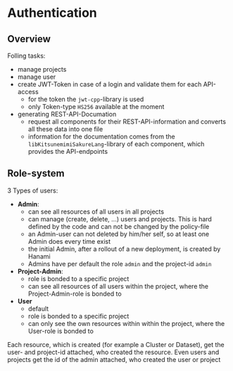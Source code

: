 # Authentication

## Overview

Folling tasks:

-   manage projects
-   manage user
-   create JWT-Token in case of a login and validate them for each API-access
    -   for the token the `jwt-cpp`-library is used
    -   only Token-type `HS256` available at the moment
-   generating REST-API-Documation
    -   request all components for their REST-API-information and converts all these data into one
        file
    -   information for the documentation comes from the `libKitsunemimiSakureLang`-library of each
        component, which provides the API-endpoints

## Role-system

3 Types of users:

-   **Admin**:
    -   can see all resources of all users in all projects
    -   can manage (create, delete, ...) users and projects. This is hard defined by the code and
        can not be changed by the policy-file
    -   an Admin-user can not deleted by him/her self, so at least one Admin does every time exist
    -   the initial Admin, after a rollout of a new deployment, is created by Hanami
    -   Admins have per default the role `admin` and the project-id `admin`
-   **Project-Admin**:
    -   role is bonded to a specific project
    -   can see all resources of all users within the project, where the Project-Admin-role is
        bonded to
-   **User**
    -   default
    -   role is bonded to a specific project
    -   can only see the own resources within within the project, where the User-role is bonded to

Each resource, which is created (for example a Cluster or Dataset), get the user- and project-id
attached, who created the resource. Even users and projects get the id of the admin attached, who
created the user or project
